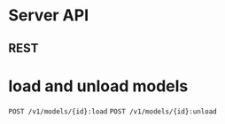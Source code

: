 # Server API

## REST

# load and unload models

`POST /v1/models/{id}:load`
`POST /v1/models/{id}:unload`
